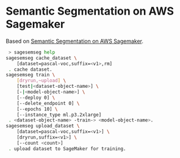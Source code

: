 # Semantic Segmentation on AWS Sagemaker

Based on [Semantic Segmentation on AWS Sagemaker](https://github.com/aws/amazon-sagemaker-examples/blob/main/introduction_to_amazon_algorithms/semantic_segmentation_pascalvoc/semantic_segmentation_pascalvoc.ipynb).

```bash
 > sagesemseg help
sagesemseg cache_dataset \
	[dataset=pascal-voc,suffix=<v1>,rm]
 . cache dataset.
sagesemseg train \
	[dryrun,~upload] \
	[test|<dataset-object-name>] \
	[-|<model-object-name>] \
	[--deploy 0] \
	[--delete_endpoint 0] \
	[--epochs 10] \
	[--instance_type ml.p3.2xlarge]
 . <dataset-object-name> -train-> <model-object-name>.
sagesemseg upload_dataset \
	[dataset=pascal-voc,suffix=<v1>] \
	[dryrun,suffix=<v1>] \
	[--count <count>]
 . upload dataset to SageMaker for training.
```
